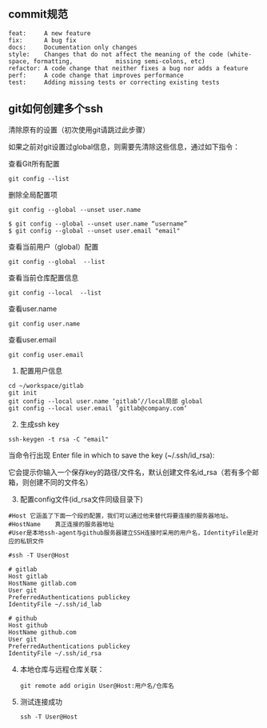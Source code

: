 ## commit规范

```
feat:     A new feature
fix:      A bug fix
docs:     Documentation only changes
style:    Changes that do not affect the meaning of the code (white-space, formatting, 			  missing semi-colons, etc)
refactor: A code change that neither fixes a bug nor adds a feature
perf:     A code change that improves performance
test:     Adding missing tests or correcting existing tests
```

## git如何创建多个ssh

清除原有的设置（初次使用git请跳过此步骤）

如果之前对git设置过global信息，则需要先清除这些信息，通过如下指令：

查看Git所有配置

```
git config --list
```

删除全局配置项

```
git config --global --unset user.name
```

```
$ git config --global --unset user.name “username”
$ git config --global --unset user.email "email"
```

查看当前用户（global）配置

```
git config --global  --list
```

查看当前仓库配置信息

```
git config --local  --list
```

查看user.name

```
git config user.name
```

查看user.email

```
git config user.email
```

1. 配置用户信息	

```
cd ~/workspace/gitlab
git init
git config --local user.name ‘gitlab‘//local局部 global
git config --local user.email ‘gitlab@company.com‘
```

2.	生成ssh key

```
ssh-keygen -t rsa -C "email"
```

 当命令行出现 Enter file in which to save the key (~/.ssh/id_rsa):  

它会提示你输入一个保存key的路径/文件名，默认创建文件名id_rsa（若有多个邮箱，则创建不同的文件名）

3.	配置config文件(id_rsa文件同级目录下)

```
#Host 它涵盖了下面一个段的配置，我们可以通过他来替代将要连接的服务器地址。
#HostName    真正连接的服务器地址
#User是本地ssh-agent与github服务器建立SSH连接时采用的用户名，IdentityFile是对应的私钥文件

#ssh -T User@Host

# gitlab
Host gitlab
HostName gitlab.com
User git
PreferredAuthentications publickey
IdentityFile ~/.ssh/id_lab

# github
Host github
HostName github.com
User git
PreferredAuthentications publickey
IdentityFile ~/.ssh/id_rsa
```

4. 本地仓库与远程仓库关联：

   ```
   git remote add origin User@Host:用户名/仓库名
   ```

5. 测试连接成功

   ```
   ssh -T User@Host
   ```

   

